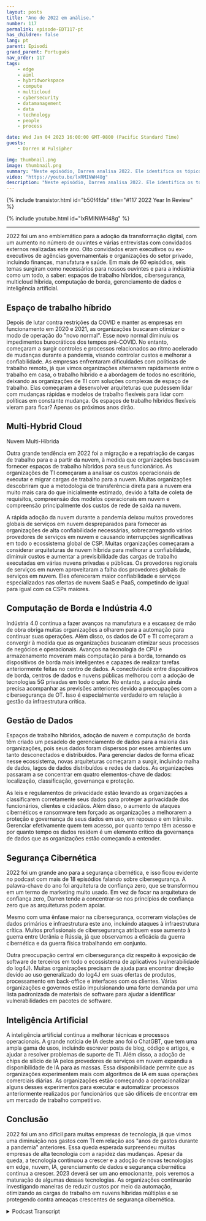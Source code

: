 ```yaml
---
layout: posts
title: "Ano de 2022 em análise."
number: 117
permalink: episode-EDT117-pt
has_children: false
lang: pt
parent: Episodi
grand_parent: Português
nav_order: 117
tags:
    - edge
    - aiml
    - hybridworkspace
    - compute
    - multicloud
    - cybersecurity
    - datamanagement
    - data
    - technology
    - people
    - process

date: Wed Jan 04 2023 16:00:00 GMT-0800 (Pacific Standard Time)
guests:
    - Darren W Pulsipher

img: thumbnail.png
image: thumbnail.png
summary: "Neste episódio, Darren analisa 2022. Ele identifica os tópicos mais comentados no podcast em 2022, incluindo Gerenciamento de Dados, Inteligência Artificial, Segurança Cibernética, Computação em Nuvem e Espaços de Trabalho Híbridos."
video: "https://youtu.be/lxRMINWH48g"
description: "Neste episódio, Darren analisa 2022. Ele identifica os tópicos mais comentados no podcast em 2022, incluindo Gerenciamento de Dados, Inteligência Artificial, Segurança Cibernética, Computação em Nuvem e Espaços de Trabalho Híbridos."
---
```


<div>
{% include transistor.html id="b50f4fda" title="#117 2022 Year In Review" %}

{% include youtube.html id="lxRMINWH48g" %}
</div>

---

2022 foi um ano emblemático para a adoção da transformação digital, com um aumento no número de ouvintes e várias entrevistas com convidados externos realizadas este ano. Oito convidados eram executivos ou ex-executivos de agências governamentais e organizações do setor privado, incluindo finanças, manufatura e saúde. Em mais de 60 episódios, seis temas surgiram como necessários para nossos ouvintes e para a indústria como um todo, a saber: espaços de trabalho híbridos, cibersegurança, multicloud híbrida, computação de borda, gerenciamento de dados e inteligência artificial.

## Espaço de trabalho híbrido

Depois de lutar contra restrições da COVID e manter as empresas em funcionamento em 2020 e 2021, as organizações buscaram otimizar o modo de operação do "novo normal". Esse novo normal diminuiu os impedimentos burocráticos dos tempos pré-COVID. No entanto, começaram a surgir controles e processos relacionados ao ritmo acelerado de mudanças durante a pandemia, visando controlar custos e melhorar a confiabilidade. As empresas enfrentaram dificuldades com políticas de trabalho remoto, já que vimos organizações alternarem rapidamente entre o trabalho em casa, o trabalho híbrido e a abordagem de todos no escritório, deixando as organizações de TI com soluções complexas de espaço de trabalho. Elas começaram a desenvolver arquiteturas que pudessem lidar com mudanças rápidas e modelos de trabalho flexíveis para lidar com políticas em constante mudança. Os espaços de trabalho híbridos flexíveis vieram para ficar? Apenas os próximos anos dirão.

## Multi-Hybrid Cloud

Nuvem Multi-Híbrida

Outra grande tendência em 2022 foi a migração e a repatriação de cargas de trabalho para e a partir da nuvem, à medida que organizações buscavam fornecer espaços de trabalho híbridos para seus funcionários. As organizações de TI começaram a analisar os custos operacionais de executar e migrar cargas de trabalho para a nuvem. Muitas organizações descobriram que a metodologia de transferência direta para a nuvem era muito mais cara do que inicialmente estimado, devido à falta de coleta de requisitos, compreensão dos modelos operacionais em nuvem e compreensão principalmente dos custos de rede de saída na nuvem.

A rápida adoção da nuvem durante a pandemia deixou muitos provedores globais de serviços em nuvem despreparados para fornecer as organizações de alta confiabilidade necessárias, sobrecarregando vários provedores de serviços em nuvem e causando interrupções significativas em todo o ecossistema global de CSP. Muitas organizações começaram a considerar arquiteturas de nuvem híbrida para melhorar a confiabilidade, diminuir custos e aumentar a previsibilidade das cargas de trabalho executadas em várias nuvens privadas e públicas. Os provedores regionais de serviços em nuvem aproveitaram a falha dos provedores globais de serviços em nuvem. Eles ofereceram maior confiabilidade e serviços especializados nas ofertas de nuvem SaaS e PaaS, competindo de igual para igual com os CSPs maiores.

## Computação de Borda e Indústria 4.0

Indústria 4.0 continua a fazer avanços na manufatura e a escassez de mão de obra obriga muitas organizações a olharem para a automação para continuar suas operações. Além disso, os dados de OT e TI começaram a convergir à medida que as organizações buscaram otimizar seus processos de negócios e operacionais. Avanços na tecnologia de CPU e armazenamento moveram mais computação para a borda, tornando os dispositivos de borda mais inteligentes e capazes de realizar tarefas anteriormente feitas no centro de dados. A conectividade entre dispositivos de borda, centros de dados e nuvens públicas melhorou com a adoção de tecnologias 5G privadas em todo o setor. No entanto, a adoção ainda precisa acompanhar as previsões anteriores devido a preocupações com a cibersegurança de OT. Isso é especialmente verdadeiro em relação à gestão da infraestrutura crítica.

## Gestão de Dados

Espaços de trabalho híbridos, adoção de nuvem e computação de borda têm criado um pesadelo de gerenciamento de dados para a maioria das organizações, pois seus dados foram dispersos por esses ambientes um tanto desconectados e distribuídos. Para gerenciar dados de forma eficaz nesse ecossistema, novas arquiteturas começaram a surgir, incluindo malha de dados, lagos de dados distribuídos e redes de dados. As organizações passaram a se concentrar em quatro elementos-chave de dados: localização, classificação, governança e proteção.

As leis e regulamentos de privacidade estão levando as organizações a classificarem corretamente seus dados para proteger a privacidade dos funcionários, clientes e cidadãos. Além disso, o aumento de ataques cibernéticos e ransomware tem forçado as organizações a melhorarem a proteção e governança de seus dados em uso, em repouso e em trânsito. Gerenciar efetivamente quem tem acesso, por quanto tempo têm acesso e por quanto tempo os dados residem é um elemento crítico da governança de dados que as organizações estão começando a entender.

## Segurança Cibernética

2022 foi um grande ano para a segurança cibernética, e isso ficou evidente no podcast com mais de 18 episódios falando sobre cibersegurança. A palavra-chave do ano foi arquitetura de confiança zero, que se transformou em um termo de marketing muito usado. Em vez de focar na arquitetura de confiança zero, Darren tende a concentrar-se nos princípios de confiança zero que as arquiteturas podem apoiar.

Mesmo com uma ênfase maior na cibersegurança, ocorreram violações de dados primários e infraestrutura este ano, incluindo ataques à infraestrutura crítica. Muitos profissionais de cibersegurança atribuem esse aumento à guerra entre Ucrânia e Rússia, já que observamos a eficácia da guerra cibernética e da guerra física trabalhando em conjunto.

Outra preocupação central em cibersegurança diz respeito à exposição de software de terceiros em todo o ecossistema de aplicativos (vulnerabilidade do log4J). Muitas organizações precisam de ajuda para encontrar direção devido ao uso generalizado do log4J em suas ofertas de produtos, processamento em back-office e interfaces com os clientes. Várias organizações e governos estão impulsionando uma forte demanda por uma lista padronizada de materiais de software para ajudar a identificar vulnerabilidades em pacotes de software.

## Inteligência Artificial

A inteligência artificial continua a melhorar técnicas e processos operacionais. A grande notícia de IA deste ano foi o ChatGBT, que tem uma ampla gama de usos, incluindo escrever posts de blog, código e artigos, e ajudar a resolver problemas de suporte de TI. Além disso, a adoção de chips de silício de IA pelos provedores de serviços em nuvem expandiu a disponibilidade de IA para as massas. Essa disponibilidade permite que as organizações experimentem mais com algoritmos de IA em suas operações comerciais diárias. As organizações estão começando a operacionalizar alguns desses experimentos para executar e automatizar processos anteriormente realizados por funcionários que são difíceis de encontrar em um mercado de trabalho competitivo.

## Conclusão

2022 foi um ano difícil para muitas empresas de tecnologia, já que vimos uma diminuição nos gastos com TI em relação aos "anos de gastos durante a pandemia" anteriores. Essa queda esperada surpreendeu muitas empresas de alta tecnologia com a rapidez das mudanças. Apesar da queda, a tecnologia continuou a crescer e a adoção de novas tecnologias em edge, nuvem, IA, gerenciamento de dados e segurança cibernética continua a crescer. 2023 deverá ser um ano emocionante, pois veremos a maturação de algumas dessas tecnologias. As organizações continuarão investigando maneiras de reduzir custos por meio da automação, otimizando as cargas de trabalho em nuvens híbridas múltiplas e se protegendo contra ameaças crescentes de segurança cibernética.



<details>
<summary> Podcast Transcript </summary>

<p></p>

</details>
